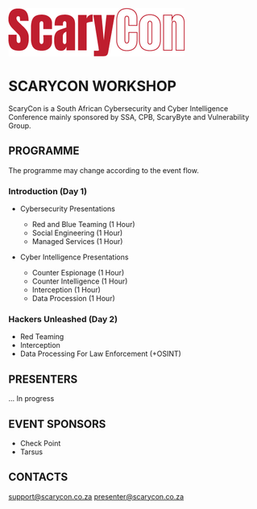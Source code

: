 ![Logo](Assets/scarycon-logo-rep.png)

# SCARYCON WORKSHOP

ScaryCon is a South African Cybersecurity and Cyber Intelligence Conference mainly sponsored by SSA, CPB, ScaryByte and Vulnerability Group.

## PROGRAMME

The programme may change according to the event flow.

### Introduction (Day 1)

- Cybersecurity Presentations
  - Red and Blue Teaming (1 Hour)
  - Social Engineering (1 Hour)
  - Managed Services (1 Hour)


- Cyber Intelligence Presentations
  - Counter Espionage (1 Hour)
  - Counter Intelligence (1 Hour)
  - Interception (1 Hour)
  - Data Procession (1 Hour)

###  Hackers Unleashed (Day 2)

- Red Teaming
- Interception
- Data Processing For Law Enforcement (+OSINT)

## PRESENTERS

... In progress

## EVENT SPONSORS

- Check Point
- Tarsus

## CONTACTS

support@scarycon.co.za
presenter@scarycon.co.za
